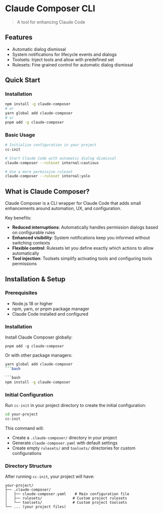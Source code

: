 # Claude Composer CLI

> A tool for enhancing Claude Code

## Features

- Automatic dialog dismissal
- System notifications for lifecycle events and dialogs
- Toolsets: Inject tools and allow with predefined set
- Rulesets: Fine grained control for automatic dialog dismissal

## Quick Start

### Installation

```bash
npm install -g claude-composer
# or
yarn global add claude-composer
# or
pnpm add -g claude-composer
```

### Basic Usage

```bash
# Initialize configuration in your project
cc-init

# Start Claude Code with automatic dialog dismissal
claude-composer --ruleset internal:cautious

# Use a more permissive ruleset
claude-composer --ruleset internal:yolo
```

## What is Claude Composer?

Claude Composer is a CLI wrapper for Claude Code that adds small enhancements around automation, UX, and configuration.

Key benefits:

- **Reduced interruptions**: Automatically handles permission dialogs based on configurable rules
- **Enhanced visibility**: System notifications keep you informed without switching contexts
- **Flexible control**: Rulesets let you define exactly which actions to allow automatically
- **Tool injection**: Toolsets simplify activating tools and configuring tools permissions

## Installation & Setup

### Prerequisites

- Node.js 18 or higher
- npm, yarn, or pnpm package manager
- Claude Code installed and configured

### Installation

Install Claude Composer globally:

```
pnpm add -g claude-composer
```

Or with other package managers:

````bash
yarn global add claude-composer
```bash

```bash
npm install -g claude-composer
````

### Initial Configuration

Run `cc-init` in your project directory to create the initial configuration:

```bash
cd your-project
cc-init
```

This command will:

- Create a `.claude-composer/` directory in your project
- Generate `claude-composer.yaml` with default settings
- Create empty `rulesets/` and `toolsets/` directories for custom configurations

### Directory Structure

After running `cc-init`, your project will have:

```
your-project/
├── .claude-composer/
│   ├── claude-composer.yaml    # Main configuration file
│   ├── rulesets/              # Custom project rulesets
│   └── toolsets/              # Custom project toolsets
└── ... (your project files)
```
